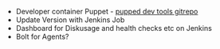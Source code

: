 * Developer container Puppet - [pupped dev tools gitrepo](https://github.com/puppetlabs/puppet-dev-tools)
* Update Version with Jenkins Job
* Dashboard for Diskusage and health checks etc on Jenkins
* Bolt for Agents?

